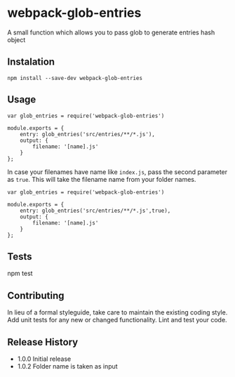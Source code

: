# webpack-glob-entries
A small function which allows you to pass glob to generate entries hash object

## Instalation

```
npm install --save-dev webpack-glob-entries
```

## Usage
```
var glob_entries = require('webpack-glob-entries')

module.exports = {
    entry: glob_entries('src/entries/**/*.js'),
    output: {
        filename: '[name].js'
    }
};
```

In case your filenames have name like `index.js`, pass the second parameter as `true`. This will take the filename name from your folder names.

```
var glob_entries = require('webpack-glob-entries')

module.exports = {
    entry: glob_entries('src/entries/**/*.js',true),
    output: {
        filename: '[name].js'
    }
};
```

## Tests

  npm test

## Contributing

In lieu of a formal styleguide, take care to maintain the existing coding style.
Add unit tests for any new or changed functionality. Lint and test your code.

## Release History

* 1.0.0 Initial release
* 1.0.2 Folder name is taken as input